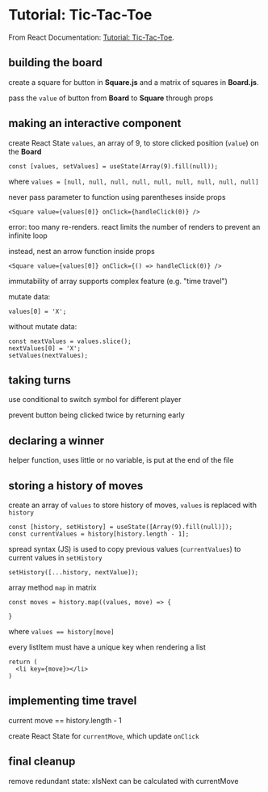 # Tutorial: Tic-Tac-Toe

From React Documentation: [Tutorial: Tic-Tac-Toe](https://react.dev/learn/tutorial-tic-tac-toe).

## building the board

create a square for button in **Square.js** and a matrix of squares in **Board.js**.

pass the `value` of button from **Board** to **Square** through props

## making an interactive component

create React State `values`, an array of 9, to store clicked position (`value`) on the **Board**
```
const [values, setValues] = useState(Array(9).fill(null));
```
where `values = [null, null, null, null, null, null, null, null, null]`

never pass parameter to function using parentheses inside props
```
<Square value={values[0]} onClick={handleClick(0)} />
```
error: too many re-renders. react limits the number of renders to prevent an infinite loop

instead, nest an arrow function inside props
```
<Square value={values[0]} onClick={() => handleClick(0)} />
```

immutability of array supports complex feature (e.g. "time travel")

mutate data: 
```
values[0] = 'X';
```

without mutate data: 
```
const nextValues = values.slice();
nextValues[0] = 'X';
setValues(nextValues);
```

## taking turns

use conditional to switch symbol for different player

prevent button being clicked twice by returning early

## declaring a winner

helper function, uses little or no variable, is put at the end of the file

## storing a history of moves

create an array of `values` to store history of moves, `values` is replaced with `history`
```
const [history, setHistory] = useState([Array(9).fill(null)]);
const currentValues = history[history.length - 1];
```

spread syntax (JS) is used to copy previous values (`currentValues`) to current values in `setHistory`
```
setHistory([...history, nextValue]);
```

array method `map` in matrix
```
const moves = history.map((values, move) => {

}
```
where `values == history[move]`

every listItem must have a unique key when rendering a list

```
return (
  <li key={move}></li>
)
```

## implementing time travel

current move == history.length - 1

create React State for `currentMove`, which update `onClick`

## final cleanup

remove redundant state: xIsNext can be calculated with currentMove
